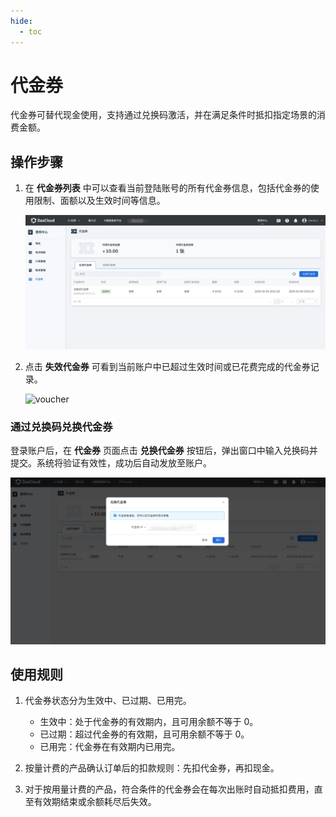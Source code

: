 ```yaml
---
hide:
  - toc
---
```


# 代金券

代金券可替代现金使用，支持通过兑换码激活，并在满足条件时抵扣指定场景的消费金额。

## 操作步骤

1. 在 **代金券列表** 中可以查看当前登陆账号的所有代金券信息，包括代金券的使用限制、面额以及生效时间等信息。

    ![voucher](../leopard/images/voucher.png)

2. 点击 **失效代金券** 可看到当前账户中已超过生效时间或已花费完成的代金券记录。

    ![voucher](.。/leopard/images/voucher-1.png)

### 通过兑换码兑换代金券

登录账户后，在 **代金券** 页面点击 **兑换代金券** 按钮后，弹出窗口中输入兑换码并提交。系统将验证有效性，成功后自动发放至账户。

![voucher](../leopard/images/voucher-2.png)

## 使用规则

1. 代金券状态分为生效中、已过期、已用完。

    - 生效中：处于代金券的有效期内，且可用余额不等于 0。
    - 已过期：超过代金券的有效期，且可用余额不等于 0。
    - 已用完：代金券在有效期内已用完。

2. 按量计费的产品确认订单后的扣款规则：先扣代金券，再扣现金。
3. 对于按用量计费的产品，符合条件的代金券会在每次出账时自动抵扣费用，直至有效期结束或余额耗尽后失效。
